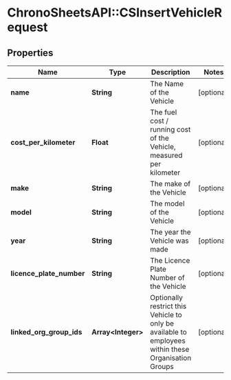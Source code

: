 # ChronoSheetsAPI::CSInsertVehicleRequest

## Properties
Name | Type | Description | Notes
------------ | ------------- | ------------- | -------------
**name** | **String** | The Name of the Vehicle | [optional] 
**cost_per_kilometer** | **Float** | The fuel cost / running cost of the Vehicle, measured per kilometer | [optional] 
**make** | **String** | The make of the Vehicle | [optional] 
**model** | **String** | The model of the Vehicle | [optional] 
**year** | **String** | The year the Vehicle was made | [optional] 
**licence_plate_number** | **String** | The Licence Plate Number of the Vehicle | [optional] 
**linked_org_group_ids** | **Array&lt;Integer&gt;** | Optionally restrict this Vehicle to only be available to employees within these Organisation Groups | [optional] 


